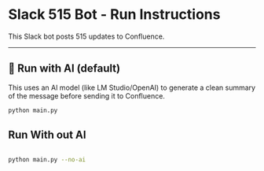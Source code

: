 # Slack 515 Bot - Run Instructions

This Slack bot posts 515 updates to Confluence.

---

## 🧠 Run with AI (default)

This uses an AI model (like LM Studio/OpenAI) to generate a clean summary of the message before sending it to Confluence.

```bash
python main.py

```
## Run With out AI

``` bash

python main.py --no-ai

```

